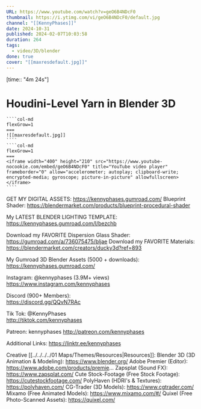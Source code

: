 ```yaml
---
URL: https://www.youtube.com/watch?v=geO6B4NDcF0
thumbnail: https://i.ytimg.com/vi/geO6B4NDcF0/default.jpg
channel: "[[KennyPhases]]"
date: 2024-10-31
published: 2024-02-07T10:03:58
duration: 264
tags:
  - video/3D/blender
done: true
cover: "[[maxresdefault.jpg]]"
---
```

[time:: "4m 24s"]
# Houdini-Level Yarn in Blender 3D
`````col
````col-md
flexGrow=1
===
![[maxresdefault.jpg]]
````
````col-md
flexGrow=1
===
<iframe width="400" height="210" src="https://www.youtube-nocookie.com/embed/geO6B4NDcF0" title="YouTube video player" frameborder="0" allow="accelerometer; autoplay; clipboard-write; encrypted-media; gyroscope; picture-in-picture" allowfullscreen></iframe>
````
`````
GET MY DIGITAL ASSETS: https://kennyphases.gumroad.com/
Blueprint Shader: https://blendermarket.com/products/blueprint-procedural-shader

My LATEST BLENDER LIGHTING TEMPLATE: https://kennyphases.gumroad.com/l/bezchb

Download my FAVORITE Dispersion Glass Shader: https://gumroad.com/a/736075475/bljae
Download my FAVORITE Materials: https://blendermarket.com/creators/ducky3d?ref=893

My Gumroad 3D Blender Assets (5000 + downloads):  
https://kennyphases.gumroad.com/

Instagram: @kennyphases (3.9M+ views)
https://www.instagram.com/kennyphases

Discord (900+ Members):  
https://discord.gg/QQvN7RAc


Tik Tok:  @KennyPhases  
http://tiktok.com/kennyphases

Patreon: kennyphases
http://patreon.com/kennyphases

Additional Links: https://linktr.ee/kennyphases


Creative [[../../../../01 Maps/Themes/Resources|Resources]]: 
Blender 3D (3D Animation & Modeling): https://www.blender.org/
Adobe Premier (Editor): https://www.adobe.com/products/premie...
Zapsplat (Sound FX): https://www.zapsplat.com/
Cute Stock-Footage (Free Stock Footage): https://cutestockfootage.com/
PolyHaven (HDRI's & Textures): https://polyhaven.com/
CG-Trader (3D Models): https://www.cgtrader.com/
Mixamo (Free Animated Models): https://www.mixamo.com/#/
Quixel (Free Photo-Scanned Assets): https://quixel.com/